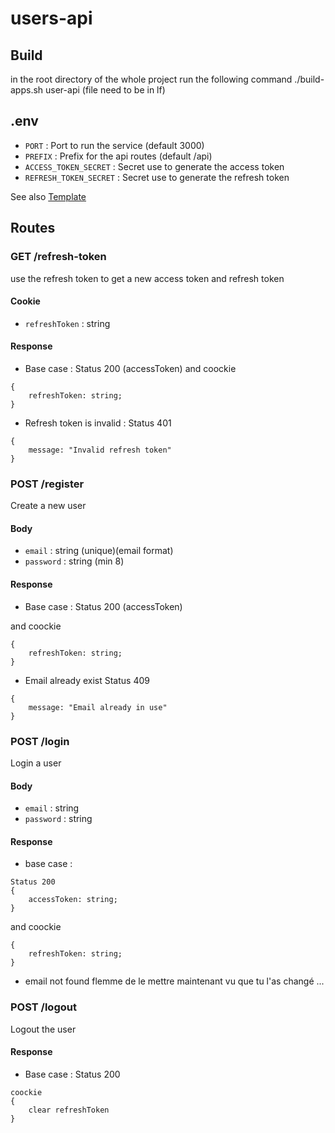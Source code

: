 # users-api

## Build
in the root directory of the whole project run the following command
./build-apps.sh user-api (file need to be in lf)


## .env
- `PORT` : Port to run the service (default 3000)
- `PREFIX` : Prefix for the api routes (default /api)
- `ACCESS_TOKEN_SECRET` : Secret use to generate the access token
- `REFRESH_TOKEN_SECRET` : Secret use to generate the refresh token

See also [Template](.env.template)

## Routes
### GET /refresh-token
use the refresh token to get a new access token and refresh token

#### Cookie
- `refreshToken` : string

#### Response
- Base case :
Status 200 (accessToken)
and coockie 
```
{
    refreshToken: string;
}
```

- Refresh token is invalid :
Status 401
```
{
    message: "Invalid refresh token"
}
```

### POST /register
Create a new user

#### Body
- `email` : string (unique)(email format)
- `password` : string (min 8)

#### Response
- Base case :
Status 200 (accessToken)

and coockie 
```
{
    refreshToken: string;
}
```
- Email already exist
Status 409 
```
{
    message: "Email already in use"
}
```

### POST /login
Login a user

#### Body
- `email` : string
- `password` : string
#### Response
- base case :
```
Status 200
{
    accessToken: string;
} 
```
and coockie 
```
{
    refreshToken: string;
}
```
- email not found
flemme de le mettre maintenant vu que tu l'as changé
...

### POST /logout
Logout the user

#### Response
- Base case :
Status 200
```
coockie 
{
    clear refreshToken
}
```
